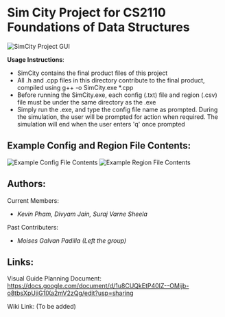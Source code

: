 # Sim City Project for CS2110 Foundations of Data Structures

<img src="resources/gui.PNG" alt="SimCity Project GUI">

**Usage Instructions**:
- SimCity contains the final product files of this project
- All .h and .cpp files in this directory contribute to the final product, compiled using g++ -o SimCity.exe *.cpp
- Before running the SimCity.exe, each config (.txt) file and region (.csv) file must be under the same directory as the .exe
- Simply run the .exe, and type the config file name as prompted. During the simulation, the user will be prompted for action when required. The simulation will end when the user enters 'q' once prompted

## Example Config and Region File Contents:

<img src="resources/exampleconfig.PNG" alt="Example Config File Contents">

<img src="resources/exampleregion.PNG" alt="Example Region File Contents">

## Authors:
Current Members:
- _Kevin Pham, Divyam Jain, Suraj Varne Sheela_

Past Contributers:
- _Moises Galvan Padilla (Left the group)_

## Links:
Visual Guide Planning Document: https://docs.google.com/document/d/1u8CUQkEtP40IZ--OMijb-o8tbsXpUjiG1IXa2mV2zQg/edit?usp=sharing

Wiki Link: (To be added)
